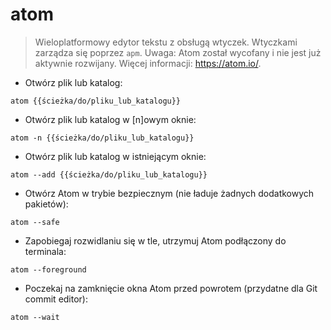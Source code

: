 # atom

> Wieloplatformowy edytor tekstu z obsługą wtyczek.
> Wtyczkami zarządza się poprzez `apm`.
> Uwaga: Atom został wycofany i nie jest już aktywnie rozwijany.
> Więcej informacji: <https://atom.io/>.

- Otwórz plik lub katalog:

`atom {{ścieżka/do/pliku_lub_katalogu}}`

- Otwórz plik lub katalog w [n]owym oknie:

`atom -n {{ścieżka/do/pliku_lub_katalogu}}`

- Otwórz plik lub katalog w istniejącym oknie:

`atom --add {{ścieżka/do/pliku_lub_katalogu}}`

- Otwórz Atom w trybie bezpiecznym (nie ładuje żadnych dodatkowych pakietów):

`atom --safe`

- Zapobiegaj rozwidlaniu się w tle, utrzymuj Atom podłączony do terminala:

`atom --foreground`

- Poczekaj na zamknięcie okna Atom przed powrotem (przydatne dla Git commit editor):

`atom --wait`

